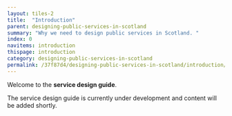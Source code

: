 ```yaml
---
layout: tiles-2
title:  "Introduction"
parent: designing-public-services-in-scotland
summary: "Why we need to design public services in Scotland. "
index: 0
navitems: introduction
thispage: introduction
category: designing-public-services-in-scotland
permalink: /37f87d4/designing-public-services-in-scotland/introduction/
---
```


Welcome to the **service design guide**.

The service design guide is currently under development and content will be
added shortly.
